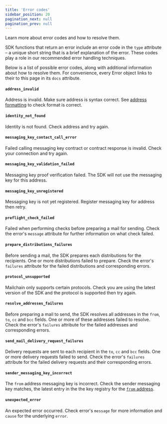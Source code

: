 ```yaml
---
title: 'Error codes'
sidebar_position: 20
pagination_next: null
pagination_prev: null
---
```


Learn more about error codes and how to resolve them.

SDK functions that return an error include an error code in the `type` attribute – a unique short string that is a brief explanation of the error. These codes play a role in our recommended error handling techniques.

Below is a list of possible error codes, along with additional information about how to resolve them. For convenience, every Error object links to their to this page in its `docs` attribute.

#### `address_invalid`

Address is invalid. Make sure address is syntax correct. See [address formatting](../address-formatting.md) to check format is correct.

#### `identity_not_found`

Identity is not found. Check address and try again.

#### `messaging_key_contact_call_error`

Failed calling messaging key contract or contract response is invalid. Check your connection and try again.

#### `messaging_key_validation_failed`

Messaging key proof verification failed. The SDK will not use the messaging key for this address.

#### `messaging_key_unregistered`

Messaging key is not yet registered. Register messaging key for address then retry.

#### `preflight_check_failed`

Failed when performing checks before preparing a mail for sending. Check the error's `message` attribute for further information on what check failed.

#### `prepare_distributions_failures`

Before sending a mail, the SDK prepares each distributions for the recipients. One or more distributions failed to prepare. Check the error's `failures` attribute for the failed distributions and corresponding errors.

#### `protocol_unsupported`

Mailchain only supports certain protocols. Check you are using the latest version of the SDK and the protocol is supported then try again.

#### `resolve_addresses_failures`

Before preparing a mail to send, the SDK resolves all addresses in the `from`, `to`, `cc` and `bcc` fields. One or more of these addresses failed to resolve. Check the error's `failures` attribute for the failed addresses and corresponding errors.

#### `send_mail_delivery_request_failures`

Delivery requests are sent to each recipient in the `to`, `cc` and `bcc` fields. One or more delivery requests failed to send. Check the error's `failures` attribute for the failed delivery requests and their corresponding errors.

#### `sender_messaging_key_incorrect`

The `from` address messaging key is incorrect. Check the sender messaging key matches, the latest entry in the the key registry for the [`from` address](../advanced/resolve-address.mdx#check-address-messaging-key).

#### `unexpected_error`

An expected error occurred. Check error's `message` for more information and `cause` for the underlying `error`.
